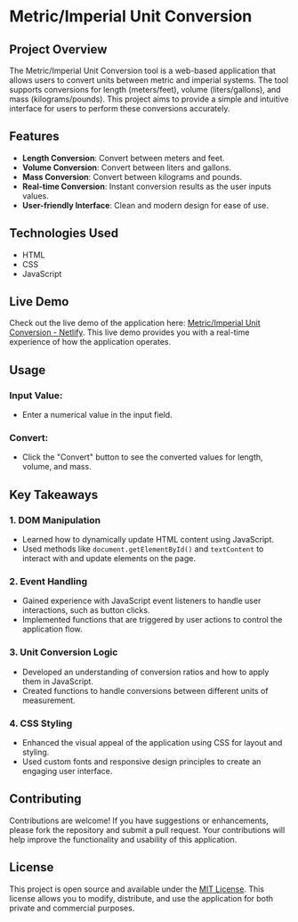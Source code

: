 # Metric/Imperial Unit Conversion

## Project Overview

The Metric/Imperial Unit Conversion tool is a web-based application that allows users to convert units between metric and imperial systems. The tool supports conversions for length (meters/feet), volume (liters/gallons), and mass (kilograms/pounds). This project aims to provide a simple and intuitive interface for users to perform these conversions accurately.

## Features

- **Length Conversion**: Convert between meters and feet.
- **Volume Conversion**: Convert between liters and gallons.
- **Mass Conversion**: Convert between kilograms and pounds.
- **Real-time Conversion**: Instant conversion results as the user inputs values.
- **User-friendly Interface**: Clean and modern design for ease of use.

## Technologies Used

- HTML
- CSS
- JavaScript

## Live Demo

Check out the live demo of the application here: [Metric/Imperial Unit Conversion - Netlify](https://your-netlify-link.netlify.app/). This live demo provides you with a real-time experience of how the application operates.

## Usage

### Input Value:
- Enter a numerical value in the input field.

### Convert:
- Click the "Convert" button to see the converted values for length, volume, and mass.

## Key Takeaways

### 1. DOM Manipulation
- Learned how to dynamically update HTML content using JavaScript.
- Used methods like `document.getElementById()` and `textContent` to interact with and update elements on the page.

### 2. Event Handling
- Gained experience with JavaScript event listeners to handle user interactions, such as button clicks.
- Implemented functions that are triggered by user actions to control the application flow.

### 3. Unit Conversion Logic
- Developed an understanding of conversion ratios and how to apply them in JavaScript.
- Created functions to handle conversions between different units of measurement.

### 4. CSS Styling
- Enhanced the visual appeal of the application using CSS for layout and styling.
- Used custom fonts and responsive design principles to create an engaging user interface.

## Contributing

Contributions are welcome! If you have suggestions or enhancements, please fork the repository and submit a pull request. Your contributions will help improve the functionality and usability of this application.

## License

This project is open source and available under the [MIT License](LICENSE). This license allows you to modify, distribute, and use the application for both private and commercial purposes.
